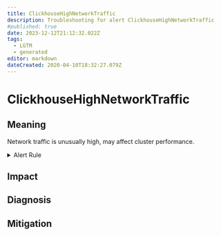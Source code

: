 ```yaml
---
title: ClickhouseHighNetworkTraffic
description: Troubleshooting for alert ClickhouseHighNetworkTraffic
#published: true
date: 2023-12-12T21:12:32.022Z
tags: 
  - LGTM
  - generated
editor: markdown
dateCreated: 2020-04-10T18:32:27.079Z
---
```


# ClickhouseHighNetworkTraffic

## Meaning
[//]: # "Short paragraph that explains what the alert means"
Network traffic is unusually high, may affect cluster performance.

<details>
  <summary>Alert Rule</summary>

{{% rule "clickhouse/clickhouse-internal.yml" "ClickhouseHighNetworkTraffic" %}}

{{% comment %}}

```yaml
alert: ClickhouseHighNetworkTraffic
expr: ClickHouseMetrics_NetworkSend > 250 or ClickHouseMetrics_NetworkReceive > 250
for: 5m
labels:
    severity: warning
annotations:
    summary: ClickHouse High Network Traffic (instance {{ $labels.instance }})
    description: |-
        Network traffic is unusually high, may affect cluster performance.
          VALUE = {{ $value }}
          LABELS = {{ $labels }}
    runbook: https://github.com/srerun/prometheus-alerts/blob/main/content/runbooks/clickhouse-internal/ClickhouseHighNetworkTraffic.md

```

{{% /comment %}}

</details>


## Impact
[//]: # "What could / will happen if the alert is not addressed"



## Diagnosis
[//]: # "Steps to take to identify the cause of the problem"



## Mitigation
[//]: # "The steps necessary to resolve the alert"
